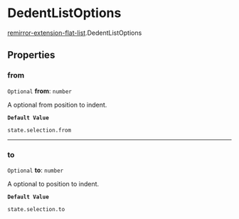 # DedentListOptions

[remirror-extension-flat-list](../modules/remirror_extension_flat_list.md).DedentListOptions

## Properties

### from

 `Optional` **from**: `number`

A optional from position to indent.

**`Default Value`**

`state.selection.from`

___

### to

 `Optional` **to**: `number`

A optional to position to indent.

**`Default Value`**

`state.selection.to`
